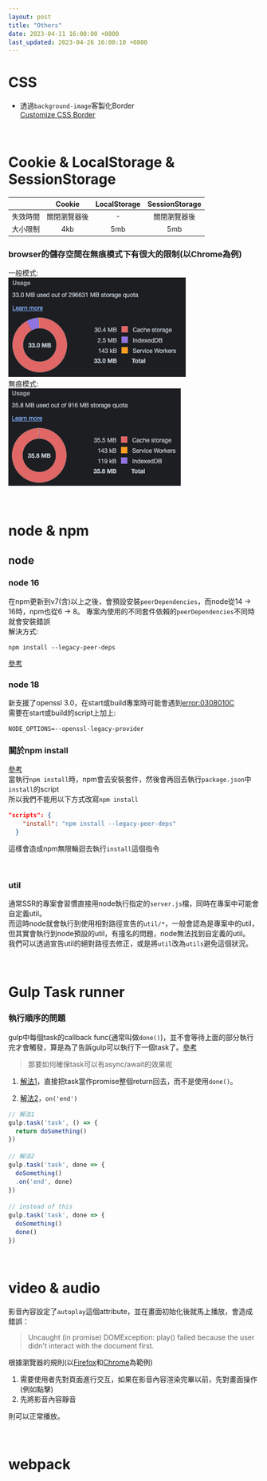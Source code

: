 ```yaml
---
layout: post
title: "Others"
date: 2023-04-11 16:00:00 +0800
last_updated: 2023-04-26 16:00:10 +0800
---
```


# CSS 

- 透過`background-image`客製化Border  
[Customize CSS Border](https://kovart.github.io/dashed-border-generator/)

<br>

# Cookie & LocalStorage & SessionStorage

|  | Cookie | LocalStorage | SessionStorage |
| :------: | :------: | :------: |  :------: |
| 失效時間 | 關閉瀏覽器後 | - | 關閉瀏覽器後 | 
| 大小限制 | 4kb | 5mb | 5mb | 

### browser的儲存空間在無痕模式下有很大的限制(以Chrome為例)

一般模式:  
![browser_storage.png](/assets/browser_storage.png)  
無痕模式:  
![browser_storage_private.png](/assets/browser_storage_private.png)

<br>

# node & npm

## node

### node 16
在npm更新到v7(含)以上之後，會預設安裝`peerDependencies`，而node從14 -> 16時，npm也從6 -> 8。
專案內使用的不同套件依賴的`peerDependencies`不同時就會安裝錯誤  
解決方式:
```
npm install --legacy-peer-deps
```
[參考](https://blog.poychang.net/npm-install-with-legacy-peer-deps/)

### node 18
新支援了openssl 3.0，在start或build專案時可能會遇到[error:0308010C](https://bobbyhadz.com/blog/react-error-digital-envelope-routines-unsupported)  
需要在start或build的script上加上:
```
NODE_OPTIONS=--openssl-legacy-provider
```

### 關於npm install
[參考](https://stackoverflow.com/a/53311374)  
當執行`npm install`時，npm會去安裝套件，然後會再回去執行`package.json`中`install`的script  
所以我們不能用以下方式改寫`npm install`
```json
"scripts": {
    "install": "npm install --legacy-peer-deps"
  }
```
這樣會造成npm無限輪迴去執行`install`這個指令

<br>

### util

通常SSR的專案會習慣直接用node執行指定的`server.js`檔，同時在專案中可能會自定義util。  
而這時node就會執行到使用相對路徑宣告的`util/*`，一般會認為是專案中的util，但其實會執行到node預設的util，有撞名的問題，node無法找到自定義的util。  
我們可以透過宣告util的絕對路徑去修正，或是將`util`改為`utils`避免這個狀況。

<br>

# Gulp Task runner

### 執行順序的問題
 
gulp中每個task的callback func(通常叫做`done()`)，並不會等待上面的部分執行完才會觸發，算是為了告訴gulp可以執行下一個task了。[參考](https://stackoverflow.com/a/29695977)   

> 那要如何確保task可以有async/await的效果呢

1. [解法1](https://stackoverflow.com/a/70886817)，直接把task當作promise整個return回去，而不是使用`done()`。

2. [解法2](https://stackoverflow.com/a/57366865)，`on('end')`

```js
// 解法1
gulp.task('task', () => {
  return doSomething()
})

// 解法2
gulp.task('task', done => {
  doSomething()
  .on('end', done)
})

// instead of this
gulp.task('task', done => {
  doSomething()
  done()
})
```


<br>

# video & audio

影音內容設定了`autoplay`這個attribute，並在畫面初始化後就馬上播放，會造成錯誤：
> Uncaught (in promise) DOMException: play() failed because the user didn't interact with the document first.

根據瀏覽器的規則(以[Firefox](https://developer.mozilla.org/en-US/docs/Web/Media/Autoplay_guide)和[Chrome](https://developer.chrome.com/blog/autoplay/)為範例)  
1. 需要使用者先對頁面進行交互，如果在影音內容渲染完畢以前，先對畫面操作(例如點擊)
2. 先將影音內容靜音  

則可以正常播放。

<br>

# webpack

<br>
